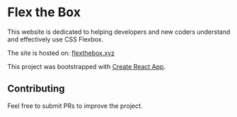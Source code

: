 # Flex the Box

This website is dedicated to helping developers and new coders understand and effectively use CSS Flexbox.

The site is hosted on: [flexthebox.xyz](https://flexthebox.xyz/)

This project was bootstrapped with [Create React App](https://github.com/facebook/create-react-app).

## Contributing

Feel free to submit PRs to improve the project.
